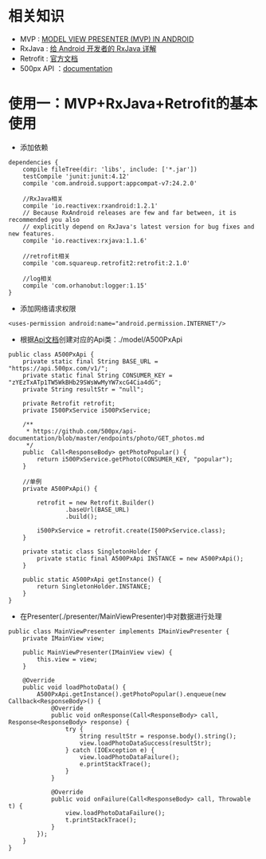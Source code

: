﻿# 相关知识
- MVP : [MODEL VIEW PRESENTER (MVP) IN ANDROID][1] 
- RxJava : [给 Android 开发者的 RxJava 详解](http://gank.io/post/560e15be2dca930e00da1083)
- Retrofit : [官方文档](http://square.github.io/retrofit/)
- 500px API ：[documentation](https://github.com/500px/api-documentation)

# 使用一：MVP+RxJava+Retrofit的基本使用
- 添加依赖
```
dependencies {
    compile fileTree(dir: 'libs', include: ['*.jar'])
    testCompile 'junit:junit:4.12'
    compile 'com.android.support:appcompat-v7:24.2.0'

    //RxJava相关
    compile 'io.reactivex:rxandroid:1.2.1'
    // Because RxAndroid releases are few and far between, it is recommended you also
    // explicitly depend on RxJava's latest version for bug fixes and new features.
    compile 'io.reactivex:rxjava:1.1.6'

    //retrofit相关
    compile 'com.squareup.retrofit2:retrofit:2.1.0'

    //log相关
    compile 'com.orhanobut:logger:1.15'
}

```
- 添加网络请求权限
```
<uses-permission android:name="android.permission.INTERNET"/>
```
- 根据[Api文档][2]创建对应的Api类：./model/A500PxApi
```
public class A500PxApi {
    private static final String BASE_URL = "https://api.500px.com/v1/";
    private static final String CONSUMER_KEY = "zYEzTxATp1TW5WkBHb29SWsWwMyYW7xcG4Cia4dG";
    private String resultStr = "null";

    private Retrofit retrofit;
    private I500PxService i500PxService;

    /**
     * https://github.com/500px/api-documentation/blob/master/endpoints/photo/GET_photos.md
     */
    public  Call<ResponseBody> getPhotoPopular() {
        return i500PxService.getPhoto(CONSUMER_KEY, "popular");
    }

    //单例
    private A500PxApi() {

        retrofit = new Retrofit.Builder()
                .baseUrl(BASE_URL)
                .build();

        i500PxService = retrofit.create(I500PxService.class);
    }

    private static class SingletonHolder {
        private static final A500PxApi INSTANCE = new A500PxApi();
    }

    public static A500PxApi getInstance() {
        return SingletonHolder.INSTANCE;
    }
}
```
- 在Presenter(./presenter/MainViewPresenter)中对数据进行处理
```
public class MainViewPresenter implements IMainViewPresenter {
    private IMainView view;

    public MainViewPresenter(IMainView view) {
        this.view = view;
    }

    @Override
    public void loadPhotoData() {
        A500PxApi.getInstance().getPhotoPopular().enqueue(new Callback<ResponseBody>() {
            @Override
            public void onResponse(Call<ResponseBody> call, Response<ResponseBody> response) {
                try {
                    String resultStr = response.body().string();
                    view.loadPhotoDataSuccess(resultStr);
                } catch (IOException e) {
                    view.loadPhotoDataFailure();
                    e.printStackTrace();
                }
            }

            @Override
            public void onFailure(Call<ResponseBody> call, Throwable t) {
                view.loadPhotoDataFailure();
                t.printStackTrace();
            }
        });
    }
}

```


  [1]: http://www.tinmegali.com/en/model-view-presenter-android-part-1/
  [2]: https://github.com/500px/api-documentation/blob/master/endpoints/photo/GET_photos.md